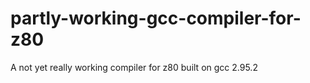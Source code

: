 # partly-working-gcc-compiler-for-z80
A not yet really working compiler for z80 built on gcc 2.95.2
